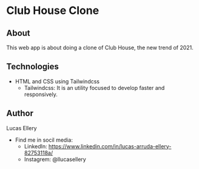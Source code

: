 # Club House Clone

## About
  This web app is about doing a clone of Club House, the new trend of 2021.

## Technologies

* HTML and CSS using Tailwindcss
  - Tailwindcss: It is an utility focused to develop faster and responsively.

## Author
Lucas Ellery
- Find me in socil media:
  - LinkedIn: https://www.linkedin.com/in/lucas-arruda-ellery-82753118a/
  - Instagrem: @llucasellery
